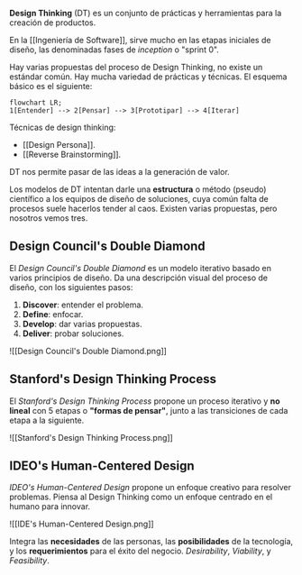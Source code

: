 **Design Thinking** (DT) es un conjunto de prácticas y herramientas para la creación de productos.

En la [[Ingeniería de Software]], sirve mucho en las etapas iniciales de diseño, las denominadas fases de *inception* o "sprint 0".

Hay varias propuestas del proceso de Design Thinking, no existe un estándar común. Hay mucha variedad de prácticas y técnicas. El esquema básico es el siguiente:

```mermaid
flowchart LR;
1[Entender] --> 2[Pensar] --> 3[Prototipar] --> 4[Iterar]
```

Técnicas de design thinking:

- [[Design Persona]].
- [[Reverse Brainstorming]].

DT nos permite pasar de las ideas a la generación de valor.

Los modelos de DT intentan darle una **estructura** o método (pseudo) científico a los equipos de diseño de soluciones, cuya común falta de procesos suele hacerlos tender al caos. Existen varias propuestas, pero nosotros vemos tres.

## Design Council's Double Diamond

El *Design Council's Double Diamond* es un modelo iterativo basado en varios principios de diseño. Da una descripción visual del proceso de diseño, con los siguientes pasos:

1. **Discover**: entender el problema.
2. **Define**: enfocar.
3. **Develop**: dar varias propuestas.
4. **Deliver**: probar soluciones.

![[Design Council's Double Diamond.png]]

## Stanford's Design Thinking Process

El *Stanford's Design Thinking Process* propone un proceso iterativo y **no lineal** con 5 etapas o **"formas de pensar"**, junto a las transiciones de cada etapa a la siguiente.

![[Stanford's Design Thinking Process.png]]

## IDEO's Human-Centered Design

*IDEO's Human-Centered Design* propone un enfoque creativo para resolver problemas. Piensa al Design Thinking como un enfoque centrado en el humano para innovar.

![[IDE's Human-Centered Design.png]]

Integra las **necesidades** de las personas, las **posibilidades** de la tecnología, y los **requerimientos** para el éxito del negocio. *Desirability*, *Viability*, y *Feasibility*.
